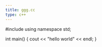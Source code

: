 ```yaml
---
title: ggg.cc
type: c++
---
```


#include <iostream>
using namespace std;


int main()
{
    cout << "hello world" << endl;
}

